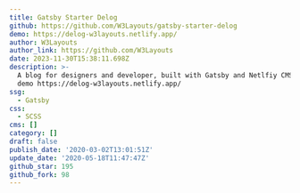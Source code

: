 ```yaml
---
title: Gatsby Starter Delog
github: https://github.com/W3Layouts/gatsby-starter-delog
demo: https://delog-w3layouts.netlify.app/
author: W3Layouts
author_link: https://github.com/W3Layouts
date: 2023-11-30T15:38:11.698Z
description: >-
  A blog for designers and developer, built with Gatsby and Netlfiy CMS. Live
  demo https://delog-w3layouts.netlify.app/
ssg:
  - Gatsby
css:
  - SCSS
cms: []
category: []
draft: false
publish_date: '2020-03-02T13:01:51Z'
update_date: '2020-05-18T11:47:47Z'
github_star: 195
github_fork: 98
---
```

